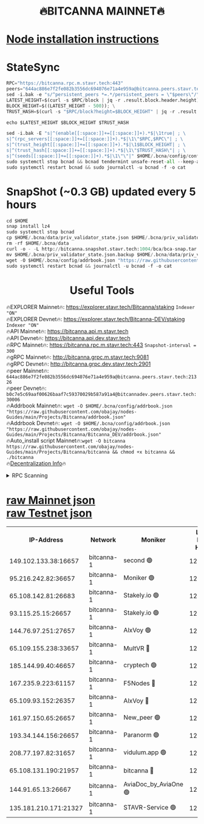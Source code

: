 <h1 align="center"> 🔥BITCANNA MAINNET🔥</h1>


[Node installation instructions](https://github.com/obajay/nodes-Guides/tree/main/Projects/Bitcanna)
=

# StateSync
```python
RPC="https://bitcanna.rpc.m.stavr.tech:443"
peers="644ac886e7f2fe082b3556dc694076e71a4e959a@bitcanna.peers.stavr.tech:21326"
sed -i.bak -e "s/^persistent_peers *=.*/persistent_peers = \"$peers\"/" $HOME/.bcna/config/config.toml
LATEST_HEIGHT=$(curl -s $RPC/block | jq -r .result.block.header.height); \
BLOCK_HEIGHT=$((LATEST_HEIGHT - 500)); \
TRUST_HASH=$(curl -s "$RPC/block?height=$BLOCK_HEIGHT" | jq -r .result.block_id.hash)

echo $LATEST_HEIGHT $BLOCK_HEIGHT $TRUST_HASH

sed -i.bak -E "s|^(enable[[:space:]]+=[[:space:]]+).*$|\1true| ; \
s|^(rpc_servers[[:space:]]+=[[:space:]]+).*$|\1\"$RPC,$RPC\"| ; \
s|^(trust_height[[:space:]]+=[[:space:]]+).*$|\1$BLOCK_HEIGHT| ; \
s|^(trust_hash[[:space:]]+=[[:space:]]+).*$|\1\"$TRUST_HASH\"| ; \
s|^(seeds[[:space:]]+=[[:space:]]+).*$|\1\"\"|" $HOME/.bcna/config/config.toml
sudo systemctl stop bcnad && bcnad tendermint unsafe-reset-all --keep-addr-book
sudo systemctl restart bcnad && sudo journalctl -u bcnad -f -o cat
```
# SnapShot (~0.3 GB) updated every 5 hours
```python
cd $HOME
snap install lz4
sudo systemctl stop bcnad
cp $HOME/.bcna/data/priv_validator_state.json $HOME/.bcna/priv_validator_state.json.backup
rm -rf $HOME/.bcna/data
curl -o - -L http://bitcanna.snapshot.stavr.tech:1004/bca/bca-snap.tar.lz4 | lz4 -c -d - | tar -x -C $HOME/.bcna --strip-components 2
mv $HOME/.bcna/priv_validator_state.json.backup $HOME/.bcna/data/priv_validator_state.json
wget -O $HOME/.bcna/config/addrbook.json "https://raw.githubusercontent.com/obajay/nodes-Guides/main/Projects/Bitcanna/addrbook.json"
sudo systemctl restart bcnad && journalctl -u bcnad -f -o cat
```

 <h1 align="center"> Useful Tools</h1>

🔥EXPLORER Mainnet🔥:    https://explorer.stavr.tech/Bitcanna/staking          `Indexer "ON"` \
🔥EXPLORER Devnet🔥:     https://explorer.stavr.tech/Bitcanna-DEV/staking     `Indexer "ON"` \
🔥API Mainnet🔥:         https://bitcanna.api.m.stavr.tech \
🔥API Devnet🔥:          https://bitcanna.api.dev.stavr.tech \
🔥RPC Mainnet🔥:         https://bitcanna.rpc.m.stavr.tech:443         `Snapshot-interval = 300` \
🔥gRPC Mainnet🔥:        http://bitcanna.grpc.m.stavr.tech:9081 \
🔥gRPC Devnet🔥:         http://bitcanna.grpc.dev.stavr.tech:2901 \
🔥peer Mainnet🔥:        `644ac886e7f2fe082b3556dc694076e71a4e959a@bitcanna.peers.stavr.tech:21326` \
🔥peer Devnet🔥:         `b0c7e5c69aaf00626baaf7c59370029b587a91a4@bitcannadev.peers.stavr.tech:30006` \
🔥Addrbook Mainnet🔥:    ```wget -O $HOME/.bcna/config/addrbook.json "https://raw.githubusercontent.com/obajay/nodes-Guides/main/Projects/Bitcanna/addrbook.json"``` \
🔥Addrbook Devnet🔥:    ```wget -O $HOME/.bcna/config/addrbook.json "https://raw.githubusercontent.com/obajay/nodes-Guides/main/Projects/Bitcanna/Bitcanna_DEV/addrbook.json"``` \
🔥Auto_install script Mainnet🔥:```wget -O bitcanna https://raw.githubusercontent.com/obajay/nodes-Guides/main/Projects/Bitcanna/bitcanna && chmod +x bitcanna && ./bitcanna``` \
🔥[Decentralization Info](https://github.com/obajay/StateSync-snapshots/tree/main/Projects/Bitcanna/Decentralization)🔥


<details>
<summary>RPC Scanning</summary>

<h2 align="center"> We scan nodes in real time every 4 hours. And we provide the final result of RPC endpoints.
We cannot influence the operation of these nodes in any way. </h2>


```python
If Voting Power is higher than 0 --> then the Node is a validator of the network and may be subject to attack and be a potential threat to the chain.
```
```python
We marked such validators with a red symbol
```

</details>

[raw Mainnet json](https://rpc-check.bcam.stavr.tech/bcam/rpc-bcam-result.json) \
[raw Testnet json](https://github.com/obajay/StateSync-snapshots/tree/main/Projects/Bitcanna/Rpc-Check-Testnet)
=



<table><tr><th>IP-Address</th><th>Network</th><th>Moniker</th><th>Latest Block Height</th><th>Earliest Block Height</th><th>Catching Up</th><th>Tx Index</th><th>Voting Power</th><th>Scan Time</th></tr><tr><td>149.102.133.38:16657</td><td>bitcanna-1</td><td>second 🟢</td><td>12613905</td><td>1</td><td>False</td><td>on</td><td>0</td><td>2024-02-16T19:06:17.982948025UTC</td></tr><tr><td>95.216.242.82:36657</td><td>bitcanna-1</td><td>Moniker 🟢</td><td>12613895</td><td>5776907</td><td>False</td><td>on</td><td>0</td><td>2024-02-16T19:05:16.733873623UTC</td></tr><tr><td>65.108.142.81:26683</td><td>bitcanna-1</td><td>Stakely.io 🟢</td><td>12613899</td><td>6152001</td><td>False</td><td>on</td><td>0</td><td>2024-02-16T19:05:40.968802293UTC</td></tr><tr><td>93.115.25.15:26657</td><td>bitcanna-1</td><td>Stakely.io 🟢</td><td>12613898</td><td>6520001</td><td>False</td><td>on</td><td>0</td><td>2024-02-16T19:05:34.455222888UTC</td></tr><tr><td>144.76.97.251:27657</td><td>bitcanna-1</td><td>AlxVoy 🟢</td><td>12613903</td><td>8805201</td><td>False</td><td>on</td><td>0</td><td>2024-02-16T19:06:07.307964593UTC</td></tr><tr><td>65.109.155.238:33657</td><td>bitcanna-1</td><td>MultVR 🔴</td><td>12613900</td><td>9933415</td><td>False</td><td>on</td><td>352953</td><td>2024-02-16T19:05:48.890059462UTC</td></tr><tr><td>185.144.99.40:46657</td><td>bitcanna-1</td><td>cryptech 🟢</td><td>12613894</td><td>11528001</td><td>False</td><td>on</td><td>0</td><td>2024-02-16T19:05:12.195662350UTC</td></tr><tr><td>167.235.9.223:61157</td><td>bitcanna-1</td><td>F5Nodes 🔴</td><td>12613901</td><td>12084001</td><td>False</td><td>on</td><td>570</td><td>2024-02-16T19:05:51.231139649UTC</td></tr><tr><td>65.109.93.152:26357</td><td>bitcanna-1</td><td>AlxVoy 🔴</td><td>12613905</td><td>12109301</td><td>False</td><td>on</td><td>1391783</td><td>2024-02-16T19:06:18.581034925UTC</td></tr><tr><td>161.97.150.65:26657</td><td>bitcanna-1</td><td>New_peer 🟢</td><td>12613899</td><td>12254001</td><td>False</td><td>on</td><td>0</td><td>2024-02-16T19:05:41.284693368UTC</td></tr><tr><td>193.34.144.156:26657</td><td>bitcanna-1</td><td>Paranorm 🟢</td><td>12613901</td><td>12271301</td><td>False</td><td>on</td><td>0</td><td>2024-02-16T19:05:55.964131548UTC</td></tr><tr><td>208.77.197.82:31657</td><td>bitcanna-1</td><td>vidulum.app 🟢</td><td>12596389</td><td>12386934</td><td>False</td><td>on</td><td>0</td><td>2024-02-16T19:05:44.309562915UTC</td></tr><tr><td>65.108.131.190:21957</td><td>bitcanna-1</td><td>bitcanna 🔴</td><td>12613901</td><td>12513901</td><td>False</td><td>on</td><td>409732</td><td>2024-02-16T19:05:55.671343058UTC</td></tr><tr><td>144.91.65.13:26667</td><td>bitcanna-1</td><td>AviaDoc_by_AviaOne 🟢</td><td>12613902</td><td>12601001</td><td>False</td><td>on</td><td>0</td><td>2024-02-16T19:06:04.544190583UTC</td></tr><tr><td>135.181.210.171:21327</td><td>bitcanna-1</td><td>STAVR-Service 🟢</td><td>12613903</td><td>12613601</td><td>False</td><td>on</td><td>0</td><td>2024-02-16T19:06:07.050609943UTC</td></tr></table>

